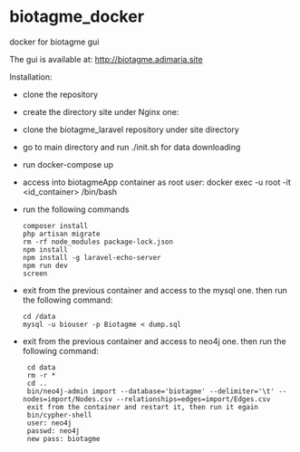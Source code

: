 # biotagme_docker
docker for biotagme gui

The gui is available at: http://biotagme.adimaria.site

Installation:
 - clone the repository
 - create the directory site under Nginx one:
 - clone the biotagme_laravel repository under site directory
 - go to main directory and run ./init.sh for data downloading
 - run docker-compose up
 - access into biotagmeApp container as root user: docker exec -u root -it <id_container> /bin/bash
 - run the following commands

       composer install
       php artisan migrate
       rm -rf node_modules package-lock.json
       npm install
       npm install -g laravel-echo-server
       npm run dev
       screen
 - exit from the previous container and access to the mysql one. then run the following command:
        
       cd /data
       mysql -u biouser -p Biotagme < dump.sql
       
 - exit from the previous container and access to neo4j one. then run the following command:
        
        cd data
        rm -r *
        cd ..
        bin/neo4j-admin import --database='biotagme' --delimiter='\t' --nodes=import/Nodes.csv --relationships=edges=import/Edges.csv
        exit from the container and restart it, then run it egain
        bin/cypher-shell
        user: neo4j
        passwd: neo4j
        new pass: biotagme

